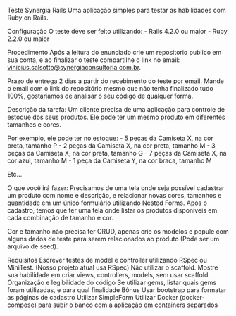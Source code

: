 Teste Synergia Rails
Uma aplicação simples para testar as habilidades com Ruby on Rails.

Configuração
O teste deve ser feito utilizando: - Rails 4.2.0 ou maior - Ruby 2.2.0 ou maior

Procedimento
Após a leitura do enunciado crie um repositorio publico em sua conta, e ao finalizar o teste compartilhe o link no email: vinicius.salsotto@synergiaconsultoria.com.br.

Prazo de entrega
2 dias a partir do recebimento do teste por email. Mande o email com o link do repositório mesmo que não tenha finalizado tudo 100%, gostariamos de analisar o seu código de qualquer forma.

Descrição da tarefa:
Um cliente precisa de uma aplicação para controle de estoque dos seus produtos. Ele pode ter um mesmo produto em diferentes tamanhos e cores.

Por exemplo, ele pode ter no estoque: - 5 peças da Camiseta X, na cor preta, tamanho P - 2 peças da Camiseta X, na cor preta, tamanho M - 3 peças da Camiseta X, na cor preta, tamanho G - 7 peças da Camiseta X, na cor azul, tamanho M - 1 peça da Camiseta Y, na cor braca, tamanho M

Etc...

O que você irá fazer:
Precisamos de uma tela onde seja possível cadastrar um produto com nome e descrição, e relacionar novas cores, tamanhos e quantidade em um único formulário utilizando Nested Forms. Após o cadastro, temos que ter uma tela onde listar os produtos disponíveis em cada combinação de tamanho e cor.

Cor e tamanho não precisa ter CRUD, apenas crie os modelos e popule com alguns dados de teste para serem relacionados ao produto (Pode ser um arquivo de seed).

Requisitos
Escrever testes de model e controller utilizando RSpec ou MiniTest. (Nosso projeto atual usa RSpec)
Não utilizar o scaffold. Mostre sua habilidade em criar views, controllers, models, sem usar scaffold.
Organização e legibilidade do código
Se utilizar gems, listar quais gems foram utilizadas, e para qual finalidade
Bônus
Usar bootstrap para formatar as páginas de cadastro
Utilizar SimpleForm
Utilizar Docker (docker-compose) para subir o banco com a aplicação em containers separados

